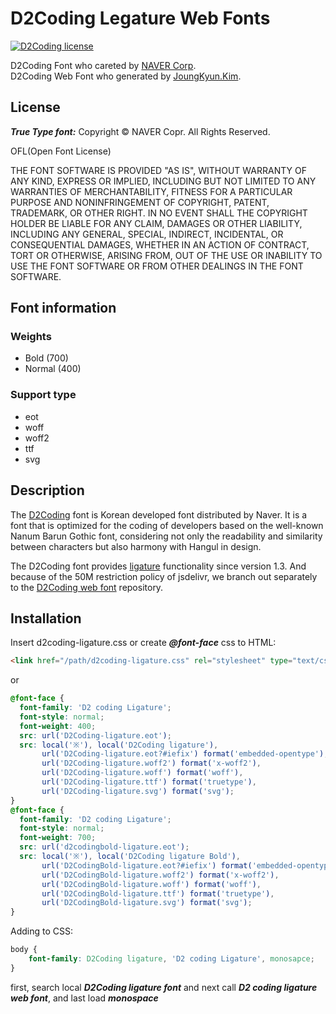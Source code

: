 D2Coding Legature Web Fonts
====
[![D2Coding license](https://img.shields.io/badge/License-OFL-blue.svg)](https://raw.githubusercontent.com/Joungkyun/font-d2coding/master/license)

D2Coding Font who careted by [NAVER Corp](http://dev.naver.com/projects/d2coding).<br>
D2Coding Web Font who generated by [JoungKyun.Kim](http://oops.org/).

## License

___True Type font:___ Copyright &copy; NAVER Copr. All Rights Reserved.

OFL(Open Font License)

THE FONT SOFTWARE IS PROVIDED "AS IS", WITHOUT WARRANTY OF ANY KIND,
EXPRESS OR IMPLIED, INCLUDING BUT NOT LIMITED TO ANY WARRANTIES OF
MERCHANTABILITY, FITNESS FOR A PARTICULAR PURPOSE AND NONINFRINGEMENT
OF COPYRIGHT, PATENT, TRADEMARK, OR OTHER RIGHT. IN NO EVENT SHALL THE
COPYRIGHT HOLDER BE LIABLE FOR ANY CLAIM, DAMAGES OR OTHER LIABILITY,
INCLUDING ANY GENERAL, SPECIAL, INDIRECT, INCIDENTAL, OR CONSEQUENTIAL
DAMAGES, WHETHER IN AN ACTION OF CONTRACT, TORT OR OTHERWISE, ARISING
FROM, OUT OF THE USE OR INABILITY TO USE THE FONT SOFTWARE OR FROM
OTHER DEALINGS IN THE FONT SOFTWARE.

## Font information

### Weights
 * Bold (700)
 * Normal (400)

### Support type
 * eot
 * woff
 * woff2
 * ttf
 * svg

## Description

The [D2Coding](https://github.com/naver/d2codingfont) font is Korean developed font distributed by Naver. It is a font that is optimized for the coding of developers based on the well-known Nanum Barun Gothic font, considering not only the readability and similarity between characters but also harmony with Hangul in design.

The D2Coding font provides [ligature](https://en.wikipedia.org/wiki/Typographic_ligature) functionality since version 1.3. And because of the 50M restriction policy of jsdelivr, we branch out separately to the [D2Coding web font](https://github.com/Joungkyun/font-d2coding) repository.


## Installation

Insert d2coding-ligature.css or create ___@font-face___ css to HTML:

```html
<link href="/path/d2coding-ligature.css" rel="stylesheet" type="text/css">
```

or

```css
@font-face {
  font-family: 'D2 coding Ligature';
  font-style: normal;
  font-weight: 400;
  src: url('D2Coding-ligature.eot');
  src: local('※'), local('D2Coding ligature'),
       url('D2Coding-ligature.eot?#iefix') format('embedded-opentype'),
       url('D2Coding-ligature.woff2') format('x-woff2'),
       url('D2Coding-ligature.woff') format('woff'),
       url('D2Coding-ligature.ttf') format('truetype'),
       url('D2Coding-ligature.svg') format('svg');
}
@font-face {
  font-family: 'D2 coding Ligature';
  font-style: normal;
  font-weight: 700;
  src: url('d2codingbold-ligature.eot');
  src: local('※'), local('D2Coding ligature Bold'),
       url('D2CodingBold-ligature.eot?#iefix') format('embedded-opentype'),
       url('D2CodingBold-ligature.woff2') format('x-woff2'),
       url('D2CodingBold-ligature.woff') format('woff'),
       url('D2CodingBold-ligature.ttf') format('truetype'),
       url('D2CodingBold-ligature.svg') format('svg');
}

```

Adding to CSS:

```css
body {
	font-family: D2Coding ligature, 'D2 coding Ligature', monosapce;
}
```

first, search local ___D2Coding ligature font___ and next call ___D2 coding ligature web font___, and last load ___monospace___
